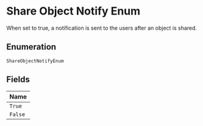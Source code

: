 
# Share Object Notify Enum

When set to true, a notification is sent to the users after an object is shared.

## Enumeration

`ShareObjectNotifyEnum`

## Fields

| Name |
|  --- |
| `True` |
| `False` |


